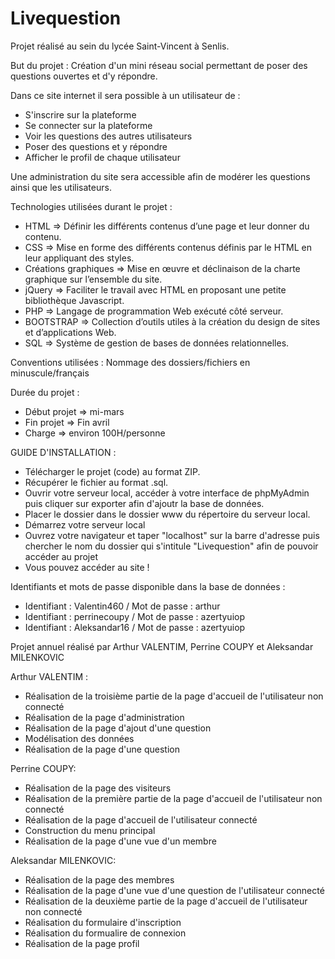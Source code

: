 # Livequestion

Projet réalisé au sein du lycée Saint-Vincent à Senlis.

But du projet : Création d'un mini réseau social permettant de poser des questions ouvertes et d'y répondre.

Dans ce site internet il sera possible à un utilisateur de :

- S'inscrire sur la plateforme
- Se connecter sur la plateforme
- Voir les questions des autres utilisateurs
- Poser des questions et y répondre
- Afficher le profil de chaque utilisateur

Une administration du site sera accessible afin de modérer les questions ainsi que les utilisateurs.

Technologies utilisées durant le projet :
- HTML => Définir les différents contenus d’une page et leur donner du contenu.
- CSS => Mise en forme des différents contenus définis par le HTML en leur appliquant des styles.
- Créations graphiques => Mise en œuvre et déclinaison de la charte graphique sur l’ensemble du site.
- jQuery => Faciliter le travail avec HTML en proposant une petite bibliothèque Javascript.
- PHP => Langage de programmation Web exécuté côté serveur.
- BOOTSTRAP => Collection d’outils utiles à la création du design de sites et d’applications Web.
- SQL => Système de gestion de bases de données relationnelles.

Conventions utilisées : Nommage des dossiers/fichiers en minuscule/français

Durée du projet :
- Début projet => mi-mars
- Fin projet => Fin avril 
- Charge => environ 100H/personne

GUIDE D'INSTALLATION :
- Télécharger le projet (code) au format ZIP.
- Récupérer le fichier au format .sql.
- Ouvrir votre serveur local, accéder à votre interface de phpMyAdmin puis cliquer sur exporter afin d'ajoutr la base de données.
- Placer le dossier dans le dossier www du répertoire du serveur local.
- Démarrez votre serveur local
- Ouvrez votre navigateur et taper "localhost" sur la barre d'adresse puis chercher le nom du dossier qui s'intitule "Livequestion" afin de pouvoir accéder au projet
- Vous pouvez accéder au site !

Identifiants et mots de passe disponible dans la base de données :
- Identifiant : Valentin460 / Mot de passe : arthur
- Identifiant : perrinecoupy / Mot de passe : azertyuiop
- Identifiant : Aleksandar16 / Mot de passe : azertyuiop

Projet annuel réalisé par Arthur VALENTIM, Perrine COUPY et Aleksandar MILENKOVIC

Arthur VALENTIM : 
- Réalisation de la troisième partie de la page d'accueil de l'utilisateur non connecté
- Réalisation de la page d'administration
- Réalisation de la page d'ajout d'une question
- Modélisation des données
- Réalisation de la page d'une question

Perrine COUPY:
- Réalisation de la page des visiteurs
- Réalisation de la première partie de la page d'accueil de l'utilisateur non connecté
- Réalisation de la page d'accueil de l'utilisateur connecté
- Construction du menu principal
- Réalisation de la page d'une vue d'un membre

Aleksandar MILENKOVIC:
- Réalisation de la page des membres
- Réalisation de la page d'une vue d'une question de l'utilisateur connecté
- Réalisation de la deuxième partie de la page d'accueil de l'utilisateur non connecté
- Réalisation du formulaire d'inscription
- Réalisation du formualire de connexion
- Réalisation de la page profil
